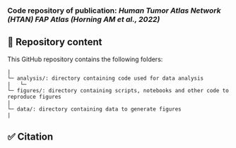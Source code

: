 ### Code repository of publication: *Human Tumor Atlas Network (HTAN) FAP Atlas (Horning AM et al., 2022)*

## :file_folder: Repository content ###

This GitHub repository contains the following folders:
```
| 
└─ analysis/: directory containing code used for data analysis
|   └─ 
└─ figures/: directory containing scripts, notebooks and other code to reproduce figures
| 
└─ data/: directory containing data to generate figures 
|   
```

## :white_check_mark: Citation

